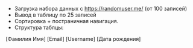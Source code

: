 * Загрузка набора данных с https://randomuser.me/ (от 100 записей)
* Вывод в таблицу по 25 записей 
* Сортировка + постраничная навигация.
* Структура таблцы:

[Фамилия Имя] [Email] [Username] [Дата рождения]
